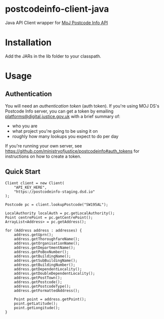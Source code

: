 # postcodeinfo-client-java

Java API Client wrapper for [MoJ Postcode Info API](https://github.com/ministryofjustice/postcodeinfo)

# Installation

Add the JARs in the lib folder to your classpath.

# Usage

Authentication
--------------

You will need an *authentication token* (auth token). If you're using MOJ DS's
Postcode Info server, you can get a token by emailing
platforms@digital.justice.gov.uk with a brief summary of:

* who you are
* what project you're going to be using it on
* roughly how many lookups you expect to do per day

If you're running your own server, see
https://github.com/ministryofjustice/postcodeinfo#auth_tokens for instructions
on how to create a token.

Quick Start
-----------

	Client client = new Client(
		"API_KEY_HERE", 
		"https://postcodeinfo-staging.dsd.io"
	);
	
	Postcode pc = client.lookupPostcode("SW195AL");
		
	LocalAuthority localAuth = pc.getLocalAuthority();
	Point centrePoint = pc.getCentrePoint();
	ArrayList<Address> = pc.getAddress();
	
	for (Address address : addresses) {
		address.getUprn();
        address.getThoroughfareName();
        address.getOrganisationName();
        address.getDepartmentName();
        address.getPoBoxNumber();
        address.getBuildingName();
        address.getSubBuildingName();
        address.getBuildingNumber();
        address.getDependentLocality();
        address.getDoubleDependentLocality();
        address.getPostTown();
        address.getPostcode();
        address.getPostcodeType();
        address.getFormattedAddress();
        
        Point point = address.getPoint();
        point.getLatitude();
        point.getLongitude();
	}	

